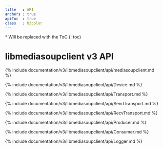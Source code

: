 ```yaml
---
title   : API
anchors : true
apiToc  : true
class   : h3color
---
```



<div markdown="1" class="api-toc-wrapper">
  * Will be replaced with the ToC
  {: toc}
</div>

<div markdown="1" class="api-toc-button">
</div>


# libmediasoupclient v3 API

{% include documentation/v3/libmediasoupclient/api/mediasoupclient.md %}

{% include documentation/v3/libmediasoupclient/api/Device.md %}

{% include documentation/v3/libmediasoupclient/api/Transport.md %}

{% include documentation/v3/libmediasoupclient/api/SendTransport.md %}

{% include documentation/v3/libmediasoupclient/api/RecvTransport.md %}

{% include documentation/v3/libmediasoupclient/api/Producer.md %}

{% include documentation/v3/libmediasoupclient/api/Consumer.md %}

{% include documentation/v3/libmediasoupclient/api/Logger.md %}
